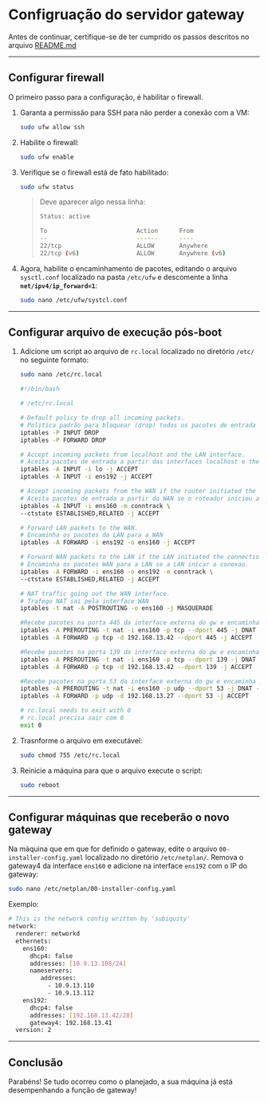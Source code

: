 # Configruação do servidor gateway

Antes de continuar, certifique-se de ter cumprido os passos descritos no arquivo [README.md](https://github.com/eduardor0cha/projeto-final-inre/blob/main/README.md)

---

## Configurar firewall

O primeiro passo para a configuração, é habilitar o firewall.

1. Garanta a permissão para SSH para não perder a conexão com a VM:

   ```bash
   sudo ufw allow ssh

   ```

2. Habilite o firewall:

   ```bash
   sudo ufw enable
   ```

3. Verifique se o firewall está de fato habilitado:

   ```bash
   sudo ufw status
   ```

   > Deve aparecer algo nessa linha:
   >
   > ```bash
   > Status: active
   >
   > To                         Action      From
   > --                         ------      ----
   > 22/tcp                     ALLOW       Anywhere
   > 22/tcp (v6)                ALLOW       Anywhere (v6)
   > ```

4. Agora, habilite o encaminhamento de pacotes, editando o arquivo `sysctl.conf` localizado na pasta `/etc/ufw` e descomente a linha **`net/ipv4/ip_forward=1`**:

   ```bash
   sudo nano /etc/ufw/systcl.conf
   ```

---

## Configurar arquivo de execução pós-boot

1. Adicione um script ao arquivo de `rc.local` localizado no diretório `/etc/` no seguinte formato:

   ```bash
   sudo nano /etc/rc.local
   ```

   ```bash
   #!/bin/bash

   # /etc/rc.local

   # Default policy to drop all incoming packets.
   # Politica padrão para bloquear (drop) todos os pacotes de entrada
   iptables -P INPUT DROP
   iptables -P FORWARD DROP

   # Accept incoming packets from localhost and the LAN interface.
   # Aceita pacotes de entrada a partir das interfaces localhost e the LAN.
   iptables -A INPUT -i lo -j ACCEPT
   iptables -A INPUT -i ens192 -j ACCEPT

   # Accept incoming packets from the WAN if the router initiated the connection.
   # Aceita pacotes de entrada a partir da WAN se o roteador iniciou a conexao
   iptables -A INPUT -i ens160 -m conntrack \
   --ctstate ESTABLISHED,RELATED -j ACCEPT

   # Forward LAN packets to the WAN.
   # Encaminha os pacotes da LAN para a WAN
   iptables -A FORWARD -i ens192 -o ens160 -j ACCEPT

   # Forward WAN packets to the LAN if the LAN initiated the connection.
   # Encaminha os pacotes WAN para a LAN se a LAN inicar a conexao.
   iptables -A FORWARD -i ens160 -o ens192 -m conntrack \
   --ctstate ESTABLISHED,RELATED -j ACCEPT

   # NAT traffic going out the WAN interface.
   # Trafego NAT sai pela interface WAN
   iptables -t nat -A POSTROUTING -o ens160 -j MASQUERADE

   #Recebe pacotes na porta 445 da interface externa do gw e encaminha para o servidor interno na porta 445
   iptables -A PREROUTING -t nat -i ens160 -p tcp --dport 445 -j DNAT --to 192.168.13.42:445
   iptables -A FORWARD -p tcp -d 192.168.13.42 --dport 445 -j ACCEPT

   #Recebe pacotes na porta 139 da interface externa do gw e encaminha para o servidor interno na porta 139
   iptables -A PREROUTING -t nat -i ens160 -p tcp --dport 139 -j DNAT --to 192.168.13.42:139
   iptables -A FORWARD -p tcp -d 192.168.13.42 --dport 139 -j ACCEPT

   #Recebe pacotes na porta 53 da interface externa do gw e encaminha para o servidor DNS Master interno na porta 53
   iptables -A PREROUTING -t nat -i ens160 -p udp --dport 53 -j DNAT --to 192.168.13.27:53
   iptables -A FORWARD -p udp -d 192.168.13.27 --dport 53 -j ACCEPT

   # rc.local needs to exit with 0
   # rc.local precisa sair com 0
   exit 0
   ```

2. Trasnforme o arquivo em executável:

   ```bash
   sudo chmod 755 /etc/rc.local
   ```

3. Reinicie a máquina para que o arquivo execute o script:

   ```bash
   sudo reboot
   ```

---

## Configurar máquinas que receberão o novo gateway

Na máquina que em que for definido o gateway, edite o arquivo `00-installer-config.yaml` localizado no diretório `/etc/netplan/`. Remova o gateway4 da interface `ens160` e adicione na interface `ens192` com o IP do gateway:

```bash
sudo nano /etc/netplan/00-installer-config.yaml
```

Exemplo:

```bash
# This is the network config written by 'subiquity'
network:
  renderer: networkd
  ethernets:
    ens160:
      dhcp4: false
      addresses: [10.9.13.108/24]
      nameservers:
         addresses:
           - 10.9.13.110
           - 10.9.13.112
    ens192:
      dhcp4: false
      addresses: [192.168.13.42/28]
      gateway4: 192.168.13.41
  version: 2
```

---

## Conclusão

Parabéns! Se tudo ocorreu como o planejado, a sua máquina já está desempenhando a função de gateway!
